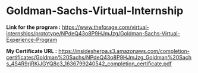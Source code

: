 # Goldman-Sachs-Virtual-Internship

**Link for the program :** https://www.theforage.com/virtual-internships/prototype/NPdeQ43o8P9HJmJzg/Goldman-Sachs-Virtual-Experience-Program

**My Certificate URL :** https://insidesherpa.s3.amazonaws.com/completion-certificates/Goldman%20Sachs/NPdeQ43o8P9HJmJzg_Goldman%20Sachs_4S4R9rjRKiJGYQ8c3_1636799240542_completion_certificate.pdf





